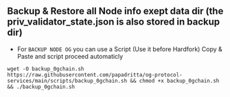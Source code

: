 ## Backup & Restore all Node info exept data dir (the priv_validator_state.json is also stored in backup dir)
- For `BACKUP NODE OG` you can use a Script (Use it before Hardfork)
Copy & Paste and script proceed automaticly
```
wget -O backup_0gchain.sh https://raw.githubusercontent.com/papadritta/og-protocol-services/main/scripts/backup_0gchain.sh && chmod +x backup_0gchain.sh && ./backup_0gchain.sh
```

